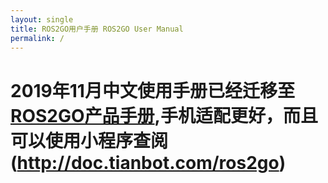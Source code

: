 ```yaml
---
layout: single
title: ROS2GO用户手册 ROS2GO User Manual
permalink: /
---
```



# **2019年11月中文使用手册已经迁移至[ROS2GO产品手册](http://doc.tianbot.com/ros2go),手机适配更好，而且可以使用小程序查阅(http://doc.tianbot.com/ros2go)**



